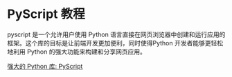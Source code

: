 # PyScript 教程

<show-structure depth="3"/>

pyscript 是一个允许用户使用 Python 语言直接在网页浏览器中创建和运行应用的框架。这个库的目标是让前端开发更加便利，同时使得Python 开发者能够更轻松地利用 Python 的强大功能来构建和分享网页应用。


<seealso>
<category ref="ref_docs">
    <a href="https://mp.weixin.qq.com/s/QgzInU-v38QlpGXLOuhzYw">强大的 Python 库: PyScript</a>
</category>
<category ref="ref_github">
</category>
<category ref="ref_issues">
</category>
<category ref="ref_hf">
</category>
<category ref="ref_ms">
</category>
</seealso>

